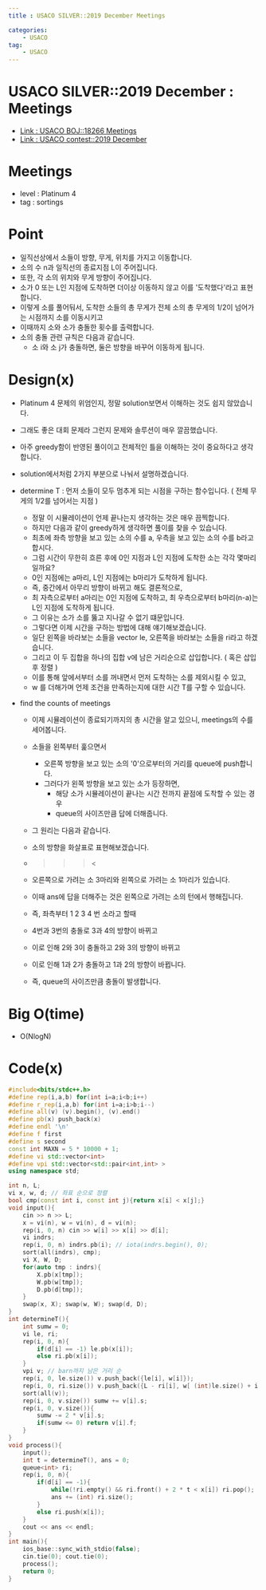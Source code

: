 ```yaml
---
title : USACO SILVER::2019 December Meetings

categories:
    - USACO
tag:
    - USACO
---
```

# USACO SILVER::2019 December : Meetings
- [Link : USACO BOJ::18266 Meetings](https://www.acmicpc.net/problem/18266)
- [Link : USACO contest::2019 December](http://www.usaco.org/index.php?page=dec19results)

# Meetings

- level : Platinum 4
- tag : sortings

# Point
- 일직선상에서 소들이 방향, 무게, 위치를 가지고 이동합니다.
- 소의 수 n과 일직선의 종료지점 L이 주어집니다.
- 또한, 각 소의 위치와 무게 방향이 주어집니다.
- 소가 0 또는 L인 지점에 도착하면 더이상 이동하지 않고 이를 '도착했다'라고 표현합니다.
- 이렇게 소를 풀어둬서, 도착한 소들의 총 무게가 전체 소의 총 무게의 1/2이 넘어가는 시점까지 소를 이동시키고
- 이때까지 소와 소가 충돌한 횟수를 출력합니다.
- 소의 충돌 관련 규칙은 다음과 같습니다.
  - 소 i와 소 j가 충돌하면, 둘은 방향을 바꾸어 이동하게 됩니다.

# Design(x)
- Platinum 4 문제의 위엄인지, 정말 solution보면서 이해하는 것도 쉽지 않았습니다.
- 그래도 좋은 대회 문제라 그런지 문제와 솔루션이 매우 깔끔했습니다.
- 아주 greedy함이 반영된 풀이이고 전체적인 틀을 이해하는 것이 중요하다고 생각합니다.
- solution에서처럼 2가지 부분으로 나눠서 설명하겠습니다.

- determine T : 먼저 소들이 모두 멈추게 되는 시점을 구하는 함수입니다. ( 전체 무게의 1/2를 넘어서는 지점 )
  - 정말 이 시뮬레이션이 언제 끝나는지 생각하는 것은 매우 끔찍합니다.
  - 하지만 다음과 같이 greedy하게 생각하면 풀이를 찾을 수 있습니다.
  - 최초에 좌측 방향을 보고 있는 소의 수를 a, 우측을 보고 있는 소의 수를 b라고 합시다.
  - 그럼 시간이 무한히 흐른 후에 0인 지점과 L인 지점에 도착한 소는 각각 몇마리일까요?
  - 0인 지점에는 a마리, L인 지점에는 b마리가 도착하게 됩니다.
  - 즉, 중간에서 아무리 방향이 바뀌고 해도 결론적으로,
  - 최 자측으로부터 a마리는 0인 지점에 도착하고, 최 우측으로부터 b마리(n-a)는 L인 지점에 도착하게 됩니다.
  - 그 이유는 소가 소를 뚫고 지나갈 수 없기 떄문입니다.
  - 그렇다면 이제 시간을 구하는 방법에 대해 얘기해보겠습니다.
  - 일단 왼쪽을 바라보는 소들을 vector<int> le, 오른쪽을 바라보는 소들을 ri라고 하겠습니다.
  - 그리고 이 두 집합을 하나의 집합 v에 남은 거리순으로 삽입합니다. ( 혹은 삽입 후 정렬 )
  - 이를 통해 앞에서부터 소를 꺼내면서 먼저 도착하는 소를 제외시킬 수 있고,
  - w 를 더해가며 언제 조건을 만족하는지에 대한 시간 T를 구할 수 있습니다.

- find the counts of meetings
  - 이제 시뮬레이션이 종료되기까지의 총 시간을 알고 있으니, meetings의 수를 세어봅니다.
  - 소들을 왼쪽부터 훑으면서
    - 오른쪽 방향을 보고 있는 소의 '0'으로부터의 거리를 queue에 push합니다.
    - 그러다가 왼쪽 방향을 보고 있는 소가 등장하면,
      - 해당 소가 시뮬레이션이 끝나는 시간 전까지 끝점에 도착할 수 있는 경우
      - queue의 사이즈만큼 답에 더해줍니다.

  - 그 원리는 다음과 같습니다.
  - 소의 방향을 화살표로 표현해보겠습니다.
  - > > > < 
  - 오른쪽으로 가려는 소 3마리와 왼쪽으로 가려는 소 1마리가 있습니다.
  - 이때 ans에 답을 더해주는 것은 왼쪽으로 가려는 소의 턴에서 행해집니다.
  - 즉, 좌측부터 1 2 3 4 번 소라고 할때
  - 4번과 3번의 충돌로 3과 4의 방향이 바뀌고
  - 이로 인해 2와 3이 충돌하고 2와 3의 방향이 바뀌고
  - 이로 인해 1과 2가 충돌하고 1과 2의 방향이 바뀝니다.
  - 즉, queue의 사이즈만큼 충돌이 발생합니다.


# Big O(time)
- O(NlogN)

# Code(x)

```cpp
#include<bits/stdc++.h>
#define rep(i,a,b) for(int i=a;i<b;i++)
#define r_rep(i,a,b) for(int i=a;i>b;i--)
#define all(v) (v).begin(), (v).end()
#define pb(x) push_back(x)
#define endl '\n'
#define f first
#define s second
const int MAXN = 5 * 10000 + 1;
#define vi std::vector<int>
#define vpi std::vector<std::pair<int,int> >
using namespace std;

int n, L;
vi x, w, d; // 좌표 순으로 정렬
bool cmp(const int i, const int j){return x[i] < x[j];}
void input(){
	cin >> n >> L;
	x = vi(n), w = vi(n), d = vi(n);
	rep(i, 0, n) cin >> w[i] >> x[i] >> d[i];
	vi indrs;
	rep(i, 0, n) indrs.pb(i); // iota(indrs.begin(), 0);
	sort(all(indrs), cmp);
	vi X, W, D;
	for(auto tmp : indrs){
		X.pb(x[tmp]);
		W.pb(w[tmp]);
		D.pb(d[tmp]);
	}
	swap(x, X); swap(w, W); swap(d, D);
}
int determineT(){
	int sumw = 0;
	vi le, ri;
	rep(i, 0, n){
		if(d[i] == -1) le.pb(x[i]);
		else ri.pb(x[i]);
	}
	vpi v; // barn까지 남은 거리 순
	rep(i, 0, le.size()) v.push_back({le[i], w[i]});
	rep(i, 0, ri.size()) v.push_back({L - ri[i], w[ (int)le.size() + i ]});
	sort(all(v));
	rep(i, 0, v.size()) sumw += v[i].s;
	rep(i, 0, v.size()){
		sumw -= 2 * v[i].s;
		if(sumw <= 0) return v[i].f;
	}
}
void process(){
	input();
	int t = determineT(), ans = 0;
	queue<int> ri;
	rep(i, 0, n){
		if(d[i] == -1){
			while(!ri.empty() && ri.front() + 2 * t < x[i]) ri.pop();
			ans += (int) ri.size();
		}
		else ri.push(x[i]);
	}
	cout << ans << endl;
}
int main(){
    ios_base::sync_with_stdio(false);
    cin.tie(0); cout.tie(0);
    process();
    return 0;
}
```
